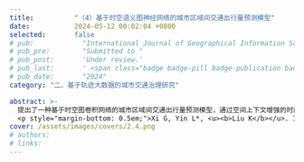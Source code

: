 ```yaml
---
title:          "（4）基于时空语义图神经网络的城市区域间交通出行量预测模型"
date:           2024-05-12 00:02:04 +0800
selected:       false
# pub:            "International Journal of Geographical Information Science (IJGIS)"
# pub_pre:        "Submitted to "
# pub_post:       'Under review.'
# pub_last:       ' <span class="badge badge-pill badge-publication badge-success">Spotlight</span>'
# pub_date:       "2024"
category: "二、基于轨迹大数据的城市交通治理研究"

abstract: >-
  提出了一种基于时空图卷积网络的城市区域间交通出行量预测模型，通过空间上下文增强的时间依赖性建模（ST-GCN-SC），更加科学地刻画了区域间交通出行量的时间和空间依赖性。首先，利用空间上下文增强的长短期记忆网络（SC-LSTM）进行时间依赖性建模。其次，提出了一种图构建方法，以对城市区域的邻近关系和语义关系建模。实验表明，相比当前若干种前沿方法，所提模型的预测误差（RMSE）在BikeNYC和TaxiBJ数据集上分别下降了4.8%和5.7%，实现了预测效果的提升。
  <p style="margin-bottom: 0.5em;">Xi G, Yin L*, <u><b>Liu K</b></u>. Intra-urban Region-based Traffic Flow Prediction Based on Spatial-Temporal Graph Convolutional Network Enhanced by Spatial Context[C]. The 10th International Workshop on Urban Computing (UrbComp 2021), held in conjunction with the 29th ACM SIGSPATIAL, 2021.（Best Paper Award）<a href='http://urban-computing.com/urbcomp2021/file/UrbComp2021_Full_Xi.pdf' target='_blank'>[paper]</a></p>
cover: /assets/images/covers/2.4.png
# authors:
# links:
---
```

